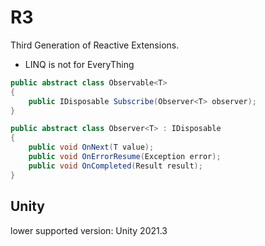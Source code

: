 # R3

Third Generation of Reactive Extensions.


* LINQ is not for EveryThing

```csharp
public abstract class Observable<T>
{
    public IDisposable Subscribe(Observer<T> observer);
}

public abstract class Observer<T> : IDisposable
{
    public void OnNext(T value);
    public void OnErrorResume(Exception error);
    public void OnCompleted(Result result);
}
```



## Unity

lower supported version: Unity 2021.3

